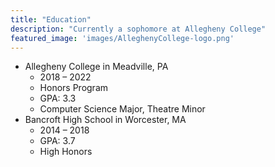 ```yaml
---
title: "Education"
description: "Currently a sophomore at Allegheny College"
featured_image: 'images/AlleghenyCollege-logo.png'
---
```

* Allegheny College in Meadville, PA
  - 2018 – 2022
  - Honors Program
  - GPA: 3.3
  - Computer Science Major, Theatre Minor
* Bancroft High School in Worcester, MA
  - 2014 – 2018
  - GPA: 3.7
  - High Honors
